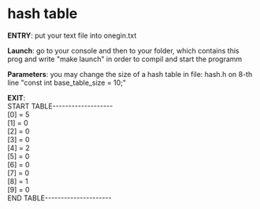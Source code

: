 # hash table
**ENTRY**:
  put your text file into onegin.txt 
  
  
**Launch**:
  go to your console and then to your folder, which contains this prog and write "make launch" in order to compil and start the programm
      
  
**Parameters**:
  you may change the size of a hash table in file: hash.h on 8-th line "const int base_table_size = 10;"
 
 
**EXIT**:  
  START TABLE-------------------  
  [0] = 5  
  [1] = 0  
  [2] = 0  
  [3] = 0  
  [4] = 2  
  [5] = 0  
  [6] = 0  
  [7] = 0  
  [8] = 1  
  [9] = 0  
  END TABLE---------------------

